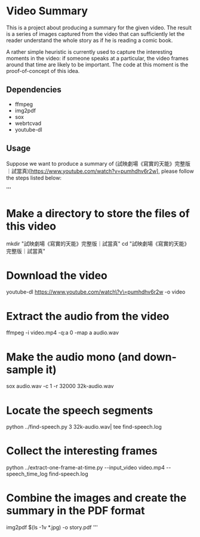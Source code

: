 # Video Summary

This is a project about producing a summary for the given video. The result is a series of images captured from the video that can sufficiently let the reader understand the whole story as if he is reading a comic book.

A rather simple heuristic is currently used to capture the interesting moments in the video: if someone speaks at a particular, the video frames around that time are likely to be important. The code at this moment is the proof-of-concept of this idea.

## Dependencies

+ ffmpeg
+ img2pdf
+ sox
+ webrtcvad
+ youtube-dl

## Usage
Suppose we want to produce a summary of
(試映劇場《寫實的天能》完整版｜試當真)[https://www.youtube.com/watch?v=pumhdhv6r2w], please follow the steps listed below:

'''
# Make a directory to store the files of this video
mkdir "試映劇場《寫實的天能》完整版｜試當真"
cd "試映劇場《寫實的天能》完整版｜試當真"

# Download the video
youtube-dl https://www.youtube.com/watch\?v\=pumhdhv6r2w -o video


# Extract the audio from the video
ffmpeg -i video.mp4 -q:a 0 -map a audio.wav
# Make the audio mono (and down-sample it)
sox audio.wav -c 1 -r 32000 32k-audio.wav 

# Locate the speech segments          
python ../find-speech.py 3 32k-audio.wav| tee find-speech.log

# Collect the interesting frames
python  ../extract-one-frame-at-time.py --input_video video.mp4 --speech_time_log find-speech.log

# Combine the images and create the summary in the PDF format
img2pdf $(ls -1v *.jpg) -o story.pdf
'''
